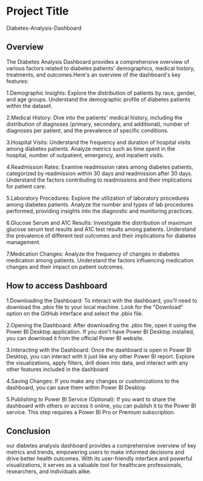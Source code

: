 
# Project Title
Diabetes-Analysis-Dashboard



## Overview
The Diabetes Analysis Dashboard provides a comprehensive overview of various factors related to diabetes patients' demographics, medical history, treatments, and outcomes.Here's an overview of the dashboard's key features:

1.Demographic Insights: Explore the distribution of patients by race, gender, and age groups. Understand the demographic profile of diabetes patients within the dataset.

2.Medical History: Dive into the patients' medical history, including the distribution of diagnoses (primary, secondary, and additional), number of diagnoses per patient, and the prevalence of specific conditions. 

3.Hospital Visits: Understand the frequency and duration of hospital visits among diabetes patients. Analyze metrics such as time spent in the hospital, number of outpatient, emergency, and inpatient visits.

4.Readmission Rates: Examine readmission rates among diabetes patients, categorized by readmission within 30 days and readmission after 30 days. Understand the factors contributing to readmissions and their implications for patient care.

5.Laboratory Procedures: Explore the utilization of laboratory procedures among diabetes patients. Analyze the number and types of lab procedures performed, providing insights into the diagnostic and monitoring practices.

6.Glucose Serum and A1C Results: Investigate the distribution of maximum glucose serum test results and A1C test results among patients. Understand the prevalence of different test outcomes and their implications for diabetes management. 

7.Medication Changes: Analyze the frequency of changes in diabetes medication among patients. Understand the factors influencing medication changes and their impact on patient outcomes.
## How  to access Dashboard
1.Downloading the Dashboard: To interact with the dashboard, you'll need to download the .pbix file to your local machine. Look for the "Download" option on the GitHub interface and select the .pbix file.

2.Opening the Dashboard: After downloading the .pbix file, open it using the Power BI Desktop application. If you don't have Power BI Desktop installed, you can download it from the official Power BI website. 

3.Interacting with the Dashboard: Once the dashboard is open in Power BI Desktop, you can interact with it just like any other Power BI report. Explore the visualizations, apply filters, drill down into data, and interact with any other features included in the dashboard

4.Saving Changes: If you make any changes or customizations to the dashboard, you can save them within Power BI Desktop

5.Publishing to Power BI Service (Optional): If you want to share the dashboard with others or access it online, you can publish it to the Power BI service. This step requires a Power BI Pro or Premium subscription.
## Conclusion
our diabetes analysis dashboard provides a comprehensive overview of key metrics and trends, empowering users to make informed decisions and drive better health outcomes. With its user-friendly interface and powerful visualizations, it serves as a valuable tool for healthcare professionals, researchers, and individuals alike.